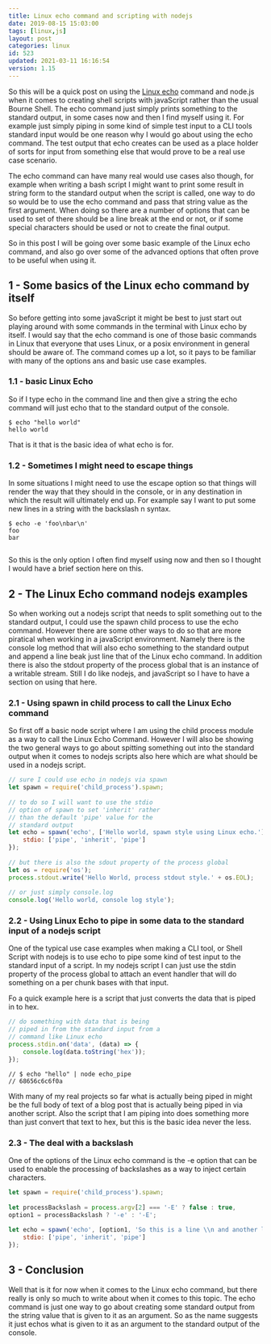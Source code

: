 ```yaml
---
title: Linux echo command and scripting with nodejs
date: 2019-08-15 15:03:00
tags: [linux,js]
layout: post
categories: linux
id: 523
updated: 2021-03-11 16:16:54
version: 1.15
---
```


So this will be a quick post on using the [Linux echo](https://en.wikipedia.org/wiki/Echo_%28command%29) command and node.js when it comes to creating shell scripts with javaScript rather than the usual Bourne Shell. The echo command just simply prints something to the standard output, in some cases now and then I find myself using it. For example just simply piping in some kind of simple test input to a CLI tools standard input would be one reason why I would go about using the echo command. The test output that echo creates can be used as a place holder of sorts for input from something else that would prove to be a real use case scenario.

The echo command can have many real would use cases also though, for example when writing a bash script I might want to print some result in string form to the standard output when the script is called, one way to do so would be to use the echo command and pass that string value as the first argument. When doing so there are a number of options that can be used to set of there should be a line break at the end or not, or if some special characters should be used or not to create the final output.

So in this post I will be going over some basic example of the Linux echo command, and also go over some of the advanced options that often prove to be useful when using it.

<!-- more -->

## 1 - Some basics of the Linux echo command by itself

So before getting into some javaScript it might be best to just start out playing around with some commands in the terminal with Linux echo by itself. I would say that the echo command is one of those basic commands in Linux that everyone that uses Linux, or a posix environment in general should be aware of. The command comes up a lot, so it pays to be familiar with many of the options ans and basic use case examples.

### 1.1 - basic Linux Echo

So if I type echo in the command line and then give a string the echo command will just echo that to the standard output of the console.

```
$ echo "hello world"
hello world
```

That is it that is the basic idea of what echo is for.

### 1.2 - Sometimes I might need to escape things

In some situations I might need to use the escape option so that things will render the way that they should in the console, or in any destination in which the result will ultimately end up. For example say I want to put some new lines in a string with the backslash n syntax.

```
$ echo -e 'foo\nbar\n'
foo
bar
 
```

So this is the only option I often find myself using now and then so I thought I would have a brief section here on this.

## 2 - The Linux Echo command nodejs examples

So when working out a nodejs script that needs to split something out to the standard output, I could use the spawn child process to use the echo command. However there are some other ways to do so that are more piratical when working in a javaScript environment. Namely there is the console log method that will also echo something to the standard output and append a line beak just line that of the Linux echo command. In  addition there is also the stdout property of the process global that is an instance of a writable stream. Still I do like nodejs, and javaScript so I have to have a section on using that here.

### 2.1 - Using spawn in child process to call the Linux Echo command

So first off a basic node script where I am using the child process module as a way to call the Linux Echo Command. However I will also be showing the two general ways to go about spitting something out into the standard output when it comes to nodejs scripts also here which are what should be used in a nodejs script.

```js
// sure I could use echo in nodejs via spawn
let spawn = require('child_process').spawn;
 
// to do so I will want to use the stdio
// option of spawn to set 'inherit' rather 
// than the default 'pipe' value for the
// standard output
let echo = spawn('echo', ['Hello world, spawn style using Linux echo.'], {
    stdio: ['pipe', 'inherit', 'pipe']
});
 
// but there is also the sdout property of the process global
let os = require('os');
process.stdout.write('Hello World, process stdout style.' + os.EOL);
 
// or just simply console.log
console.log('Hello world, console log style');
```

### 2.2 - Using Linux Echo to pipe in some data to the standard input of a nodejs script

One of the typical use case examples when making a CLI tool, or Shell Script with nodejs is to use echo to pipe some kind of test input to the standard input of a script. In my nodejs script I can just use the stdin property of the process global to attach an event handler that will do something on a per chunk bases with that input.

Fo a quick example here is a script that just converts the data that is piped in to hex.

```js
// do something with data that is being
// piped in from the standard input from a 
// command like Linux echo
process.stdin.on('data', (data) => {
    console.log(data.toString('hex'));
});
```

```
// $ echo "hello" | node echo_pipe
// 68656c6c6f0a
```

With many of my real projects so far what is actually being piped in might be the full body of text of a blog post that is actually being piped in via another script. Also the script that I am piping into does something more than just convert that text to hex, but this is the basic idea never the less.

### 2.3 - The deal with a backslash

One of the options of the Linux echo command is the -e option that can be used to enable the processing of backslashes as a way to inject certain characters.

```js
let spawn = require('child_process').spawn;
 
let processBackslash = process.argv[2] === '-E' ? false : true,
option1 = processBackslash ? '-e' : '-E';
 
let echo = spawn('echo', [option1, 'So this is a line \\n and another line \\n\\n'], {
    stdio: ['pipe', 'inherit', 'pipe']
});
```

## 3 - Conclusion

Well that is it for now when it comes to the Linux echo command, but there really is only so much to write about when it comes to this topic. The echo command is just one way to go about creating some standard output from the string value that is given to it as an argument. So as the name suggests it just echos what is given to it as an argument to the standard output of the console.


